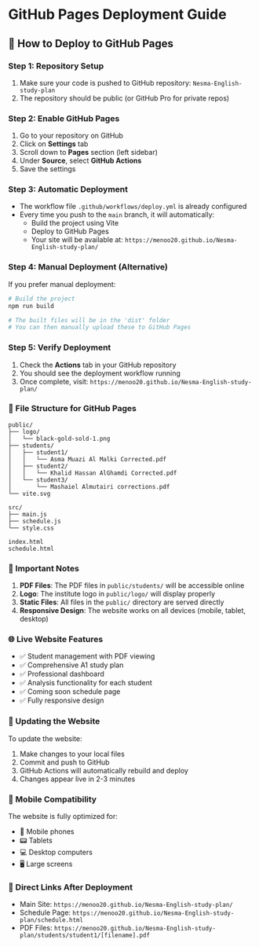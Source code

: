 # GitHub Pages Deployment Guide

## 🚀 How to Deploy to GitHub Pages

### Step 1: Repository Setup
1. Make sure your code is pushed to GitHub repository: `Nesma-English-study-plan`
2. The repository should be public (or GitHub Pro for private repos)

### Step 2: Enable GitHub Pages
1. Go to your repository on GitHub
2. Click on **Settings** tab
3. Scroll down to **Pages** section (left sidebar)
4. Under **Source**, select **GitHub Actions**
5. Save the settings

### Step 3: Automatic Deployment
- The workflow file `.github/workflows/deploy.yml` is already configured
- Every time you push to the `main` branch, it will automatically:
  - Build the project using Vite
  - Deploy to GitHub Pages
  - Your site will be available at: `https://menoo20.github.io/Nesma-English-study-plan/`

### Step 4: Manual Deployment (Alternative)
If you prefer manual deployment:

```bash
# Build the project
npm run build

# The built files will be in the 'dist' folder
# You can then manually upload these to GitHub Pages
```

### Step 5: Verify Deployment
1. Check the **Actions** tab in your GitHub repository
2. You should see the deployment workflow running
3. Once complete, visit: `https://menoo20.github.io/Nesma-English-study-plan/`

### 📁 File Structure for GitHub Pages
```
public/
├── logo/
│   └── black-gold-sold-1.png
├── students/
│   ├── student1/
│   │   └── Asma Muazi Al Malki Corrected.pdf
│   ├── student2/
│   │   └── Khalid Hassan AlGhamdi Corrected.pdf
│   └── student3/
│       └── Mashaiel Almutairi corrections.pdf
└── vite.svg

src/
├── main.js
├── schedule.js
└── style.css

index.html
schedule.html
```

### 🔧 Important Notes
1. **PDF Files**: The PDF files in `public/students/` will be accessible online
2. **Logo**: The institute logo in `public/logo/` will display properly
3. **Static Files**: All files in the `public/` directory are served directly
4. **Responsive Design**: The website works on all devices (mobile, tablet, desktop)

### 🌐 Live Website Features
- ✅ Student management with PDF viewing
- ✅ Comprehensive A1 study plan
- ✅ Professional dashboard
- ✅ Analysis functionality for each student
- ✅ Coming soon schedule page
- ✅ Fully responsive design

### 🔄 Updating the Website
To update the website:
1. Make changes to your local files
2. Commit and push to GitHub
3. GitHub Actions will automatically rebuild and deploy
4. Changes appear live in 2-3 minutes

### 📱 Mobile Compatibility
The website is fully optimized for:
- 📱 Mobile phones
- 📟 Tablets  
- 💻 Desktop computers
- 🖥️ Large screens

### 🔗 Direct Links After Deployment
- Main Site: `https://menoo20.github.io/Nesma-English-study-plan/`
- Schedule Page: `https://menoo20.github.io/Nesma-English-study-plan/schedule.html`
- PDF Files: `https://menoo20.github.io/Nesma-English-study-plan/students/student1/[filename].pdf`
